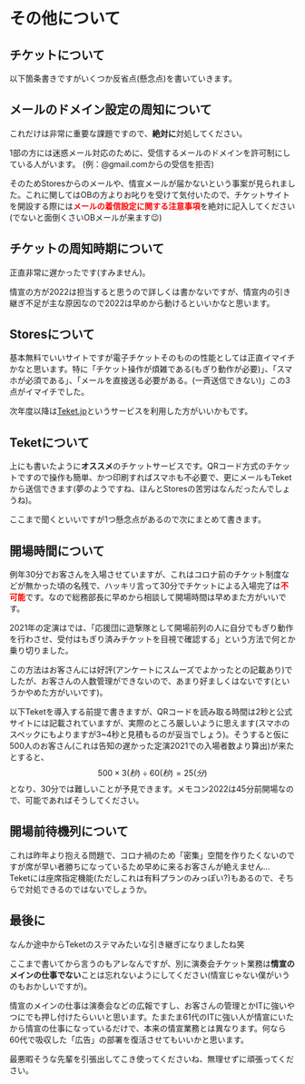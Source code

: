 # その他について

## チケットについて

以下箇条書きですがいくつか反省点(懸念点)を書いていきます。



## メールのドメイン設定の周知について

これだけは非常に重要な課題ですので、**絶対に**対処してください。

1部の方には迷惑メール対応のために、受信するメールのドメインを許可制にしている人がいます。
(例：@gmail.comからの受信を拒否)

そのためStoresからのメールや、情宣メールが届かないという事案が見られました。これに関してはOBの方よりお叱りを受けて気付いたので、チケットサイトを開設する際には<font color = "red">**メールの着信設定に関する注意事項**</font>を絶対に記入してください(でないと面倒くさいOBメールが来ます😉)

## チケットの周知時期について

正直非常に遅かったです(すみません)。

情宣の方が2022は担当すると思うので詳しくは書かないですが、情宣内の引き継ぎ不足が主な原因なので2022は早めから動けるといいかなと思います。

## Storesについて

基本無料でいいサイトですが電子チケットそのものの性能としては正直イマイチかなと思います。特に「チケット操作が煩雑である(もぎり動作が必要)」、「スマホが必須である」、「メールを直接送る必要がある。(一斉送信できない)」この3点がイマイチでした。

次年度以降は[Teket.jp](https://teket.jp/)というサービスを利用した方がいいかもです。

## Teketについて

上にも書いたように**オススメ**のチケットサービスです。QRコード方式のチケットですので操作も簡単、かつ印刷すればスマホも不必要で、更にメールもTeketから送信できます(夢のようですね、ほんとStoresの苦労はなんだったんでしょうね)。

ここまで聞くといいですが1つ懸念点があるので次にまとめて書きます。

## 開場時間について

例年30分でお客さんを入場させていますが、これはコロナ前のチケット制度などが無かった頃の名残で、ハッキリ言って30分でチケットによる入場完了は<font color="red">**不可能**</font>です。なので総務部長に早めから相談して開場時間は早めまた方がいいです。

2021年の定演はでは、「応援団に遊撃隊として開場前列の人に自分でもぎり動作を行わさせ、受付はもぎり済みチケットを目視で確認する」という方法で何とか乗り切りました。

この方法はお客さんには好評(アンケートにスムーズでよかったとの記載あり)でしたが、お客さんの人数管理ができないので、あまり好ましくはないです(というかやめた方がいいです)。

以下Teketを導入する前提で書きますが、QRコードを読み取る時間は2秒と公式サイトには記載されていますが、実際のところ厳しいように思えます(スマホのスペックにもよりますが3~4秒と見積もるのが妥当でしょう)。そうすると仮に500人のお客さん(これは告知の遅かった定演2021での入場者数より算出)が来たとすると、
$$
500\times3(秒)\div60(秒)=25(分)
$$
となり、30分では難しいことが予見できます。メモコン2022は45分前開場なので、可能であればそうしてください。

## 開場前待機列について

これは昨年より抱える問題で、コロナ禍のため「密集」空間を作りたくないのですが席が早い者勝ちになっているため早めに来るお客さんが絶えません…　Teketには座席指定機能(ただしこれは有料プランのみっぽい?)もあるので、そちらで対処できるのではないでしょうか。

## 最後に

なんか途中からTeketのステマみたいな引き継ぎになりましたね笑　

ここまで書いてから言うのもアレなんですが、別に演奏会チケット業務は**情宣のメインの仕事でない**ことは忘れないようにしてください(情宣じゃない僕がいうのもおかしいですが)。

情宣のメインの仕事は演奏会などの広報ですし、お客さんの管理とかITに強いやつにでも押し付けたらいいと思います。たまたま61代のITに強い人が情宣にいたから情宣の仕事になっているだけで、本来の情宣業務とは異なります。何なら60代で吸収した「広告」の部署を復活させてもいいかと思います。

最悪暇そうな先輩を引張出してこき使ってくださいね、無理せずに頑張ってください。

